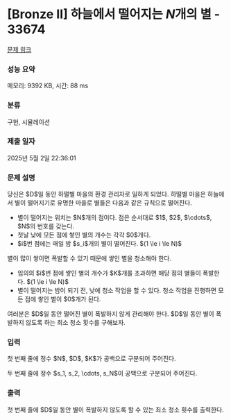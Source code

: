 # [Bronze II] 하늘에서 떨어지는 $N$개의 별 - 33674 

[문제 링크](https://www.acmicpc.net/problem/33674) 

### 성능 요약

메모리: 9392 KB, 시간: 88 ms

### 분류

구현, 시뮬레이션

### 제출 일자

2025년 5월 2일 22:36:01

### 문제 설명

<p>당신은 $D$일 동안 하떨별 마을의 환경 관리자로 일하게 되었다. 하떨별 마을은 하늘에서 별이 떨어지기로 유명한 마을로 별들은 다음과 같은 규칙으로 떨어진다.</p>

<ul>
	<li>별이 떨어지는 위치는 $N$개의 점이다. 점은 순서대로 $1$, $2$, $\cdots$, $N$의 번호를 갖는다.</li>
	<li>첫날 낮에 모든 점에 쌓인 별의 개수는 각각 $0$개다.</li>
	<li>$i$번 점에는 매일 밤 $s_i$개의 별이 떨어진다. $(1 \le i \le N)$</li>
</ul>

<p>별이 많이 쌓이면 폭발할 수 있기 때문에 쌓인 별을 청소해야 한다.</p>

<ul>
	<li>임의의 $i$번 점에 쌓인 별의 개수가 $K$개를 초과하면 해당 점의 별들이 폭발한다. $(1 \le i \le N)$</li>
	<li>별이 떨어지는 밤이 되기 전, 낮에 청소 작업을 할 수 있다. 청소 작업을 진행하면 모든 점에 쌓인 별이 $0$개가 된다.</li>
</ul>

<p>여러분은 $D$일 동안 떨어진 별이 폭발하지 않게 관리해야 한다. $D$일 동안 별이 폭발하지 않도록 하는 최소 청소 횟수를 구해보자.</p>

### 입력 

 <p>첫 번째 줄에 정수 $N$, $D$, $K$가 공백으로 구분되어 주어진다.</p>

<p>두 번째 줄에 정수 $s_1, s_2, \cdots, s_N$이 공백으로 구분되어 주어진다.</p>

### 출력 

 <p>첫 번째 줄에 $D$일 동안 별이 폭발하지 않도록 할 수 있는 최소 청소 횟수를 출력한다.</p>

